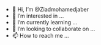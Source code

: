 - 👋 Hi, I’m @Ziadmohamedjaber
- 👀 I’m interested in ...
- 🌱 I’m currently learning ...
- 💞️ I’m looking to collaborate on ...
- 📫 How to reach me ...

<!---
Ziadmohamedjaber/Ziadmohamedjaber is a ✨ special ✨ repository because its `README.md` (this file) appears on your GitHub profile.
You can click the Preview link to take a look at your changes.
--->
